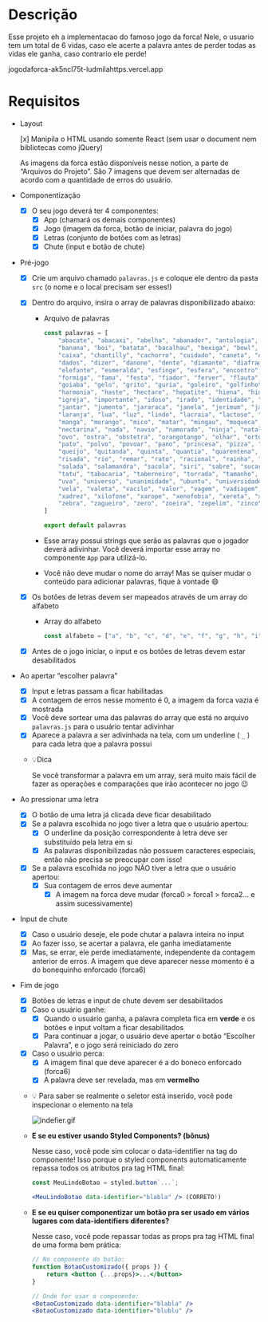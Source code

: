 # Descrição

Esse projeto eh a implementacao do famoso jogo da forca! Nele, o usuario tem um total de 6 vidas, caso ele acerte a palavra antes de perder todas as vidas ele ganha, caso contrario ele perde!

jogodaforca-ak5ncl75t-ludmilahttps.vercel.app

# Requisitos

- Layout
    
    [x]  Manipila o HTML usando somente React (sem usar o document nem bibliotecas como jQuery)
    
    As imagens da forca estão disponíveis nesse notion, a parte de “Arquivos do Projeto”. São 7 imagens que devem ser alternadas de acordo com a quantidade de erros do usuário.
    
- Componentização
    - [x]  O seu jogo deverá ter 4 componentes:
        - [x]  App (chamará os demais componentes)
        - [x]  Jogo (imagem da forca, botão de iniciar, palavra do jogo)
        - [x]  Letras (conjunto de botões com as letras)
        - [x]  Chute (input e botão de chute)
        
- Pré-jogo
    - [x]  Crie um arquivo chamado `palavras.js` e coloque ele dentro da pasta `src` (o nome e o local precisam ser esses!)
    - [x]  Dentro do arquivo, insira o array de palavras disponibilizado abaixo:
        - Arquivo de palavras
            
            ```jsx
            const palavras = [
                "abacate", "abacaxi", "abelha", "abanador", "antologia", "amor", "aba", "abrigo", "abrir",
                "banana", "boi", "batata", "bacalhau", "bexiga", "bowl", "batedeira", "bisturi", "barreira", "banco",
                "caixa", "chantilly", "cachorro", "cuidado", "caneta", "carinho", "cabra", "cesto",
                "dados", "dizer", "danone", "dente", "diamante", "diafragma", "detonar", "dia",
                "elefante", "esmeralda", "esfinge", "esfera", "encontro", "ema", "escola", "economia",
                "formiga", "fama", "festa", "fiador", "ferver", "flauta", "figo", "fiapo", "fotografia",
                "goiaba", "gelo", "grito", "guria", "goleiro", "golfinho", "golfe", "girar",
                "harmonia", "haste", "hectare", "hepatite", "hiena", "hidrante",
                "igreja", "importante", "idoso", "irado", "identidade", "idioma", "idade", "idiota",
                "jantar", "jumento", "jararaca", "janela", "jerimum", "jaula", "jabuti", "jaleco",
                "laranja", "lua", "luz", "lindo", "lacraia", "lactose", "lacrar",
                "manga", "morango", "mico", "matar", "mingau", "moqueca", "mocassin",
                "nectarina", "nada", "navio", "namorado", "ninja", "natal", "narciso", "narina", "nabo",
                "ovo", "ostra", "obstetra", "orangotango", "olhar", "ortodoxo", "ouro", "ornamento",
                "pato", "polvo", "povoar", "pano", "princesa", "pizza", "patroa",
                "queijo", "quitanda", "quinta", "quantia", "quarentena", "quadrilha", "quaresma", "quartzo", "quebrar",
                "risada", "rio", "remar", "rato", "racional", "rainha", "radioatividade", "raiz", "raiva", "rachadura",
                "salada", "salamandra", "sacola", "siri", "sabre", "sucarose", "sabedoria", "sacerdote",
                "tatu", "tabacaria", "taberneiro", "torrada", "tamanho", "tatuagem", "trem",
                "uva", "universo", "unanimidade", "ubuntu", "universidade", "urso", "uivar", "unir",
                "vela", "valeta", "vacilo", "valor", "vagem", "vadiagem", "vaca", "valentia", "vidro", "valsa",
                "xadrez", "xilofone", "xarope", "xenofobia", "xereta", "xerife", "xaveco", "xixi", "xale",
                "zebra", "zagueiro", "zero", "zoeira", "zepelim", "zinco", "zumbido"
            ]
            
            export default palavras
            ```
            
        - Esse array possui strings que serão as palavras que o jogador deverá adivinhar. Você deverá importar esse array no componente `App` para utilizá-lo.
        - Você não deve mudar o nome do array! Mas se quiser mudar o conteúdo para adicionar palavras, fique à vontade 😄
    - [x]  Os botões de letras devem ser mapeados através de um array do alfabeto
        - Array do alfabeto
            
            ```jsx
            const alfabeto = ["a", "b", "c", "d", "e", "f", "g", "h", "i", "j", "k", "l", "m", "n", "o", "p", "q", "r", "s", "t", "u", "v", "w", "x", "y", "z"]
            ```
            
    - [x]  Antes de o jogo iniciar, o input e os botões de letras devem estar desabilitados
- Ao apertar “escolher palavra”
    - [x]  Input e letras passam a ficar habilitadas
    - [x]  A contagem de erros nesse momento é 0, a imagem da forca vazia é mostrada
    - [x]  Você deve sortear uma das palavras do array que está no arquivo `palavras.js` para o usuário tentar adivinhar
    - [x]  Aparece a palavra a ser adivinhada na tela, com um underline ( `_` ) para cada letra que a palavra possui
    - 💡Dica
        
        Se você transformar a palavra em um array, será muito mais fácil de fazer as operações e comparações que irão acontecer no jogo 😉
        
- Ao pressionar uma letra
    - [x]  O botão de uma letra já clicada deve ficar desabilitado
    - [x]  Se a palavra escolhida no jogo tiver a letra que o usuário apertou:
        - [x]  O underline da posição correspondente à letra deve ser substituído pela letra em si
        - [x]  As palavras disponibilizadas não possuem caracteres especiais, então não precisa se preocupar com isso!
    - [x]  Se a palavra escolhida no jogo NÃO tiver a letra que o usuário apertou:
        - [x]  Sua contagem de erros deve aumentar
            - [x]  A imagem na forca deve mudar (forca0 > forca1 > forca2… e assim sucessivamente)
- Input de chute
    - [x]  Caso o usuário deseje, ele pode chutar a palavra inteira no input
    - [x]  Ao fazer isso, se acertar a palavra, ele ganha imediatamente
    - [x]  Mas, se errar, ele perde imediatamente, independente da contagem anterior de erros. A imagem que deve aparecer nesse momento é a do bonequinho enforcado (forca6)
- Fim de jogo
    - [x]  Botões de letras e input de chute devem ser desabilitados
    - [x]  Caso o usuário ganhe:
        - [x]  Quando o usuário ganha, a palavra completa fica em **verde** e os botões e input voltam a ficar desabilitados
        - [x]  Para continuar a jogar, o usuário deve apertar o botão “Escolher Palavra”, e o jogo será reiniciado do zero
    - [x]  Caso o usuário perca:
        - [x]  A imagem final que deve aparecer é a do boneco enforcado (forca6)
        - [x]  A palavra deve ser revelada, mas em **vermelho**
        
    - 💡 Para saber se realmente o seletor está inserido, você pode inspecionar o elemento na tela
        
        ![indefier.gif](https://s3-us-west-2.amazonaws.com/secure.notion-static.com/bdcf05dd-c3ca-4a2f-94d5-4be335ea9275/indefier.gif)
        
    - **E se eu estiver usando Styled Components? (bônus)**
        
        Nesse caso, você pode sim colocar o data-identifier na tag do componente! Isso porque o styled components automaticamente repassa todos os atributos pra tag HTML final:
        
        ```jsx
        const MeuLindoBotao = styled.button`...`;
        
        <MeuLindoBotao data-identifier="blabla" /> (CORRETO!)
        ```
        
    - **E se eu quiser componentizar um botão pra ser usado em vários lugares com data-identifiers diferentes?**
        
        Nesse caso, você pode repassar todas as props pra tag HTML final de uma forma bem prática:
        
        ```jsx
        // No componente do botão:
        function BotaoCustomizado({ props }) {
        	return <button {...props}>...</button>
        }
        
        // Onde for usar o componente:
        <BotaoCustomizado data-identifier="blabla" />
        <BotaoCustomizado data-identifier="blublu" />
        ```
